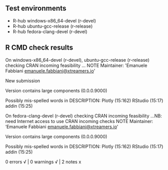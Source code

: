 ## Test environments
- R-hub windows-x86_64-devel (r-devel)
- R-hub ubuntu-gcc-release (r-release)
- R-hub fedora-clang-devel (r-devel)

## R CMD check results
  On windows-x86_64-devel (r-devel), ubuntu-gcc-release (r-release)
  checking CRAN incoming feasibility ... NOTE
  Maintainer: 'Emanuele Fabbiani <emanuele.fabbiani@xtreamers.io>'
  
  New submission
  
  Version contains large components (0.0.0.9000)
  
  Possibly mis-spelled words in DESCRIPTION:
    Plotly (15:162)
    RStudio (15:17)
    addin (15:25)

  On fedora-clang-devel (r-devel)
  checking CRAN incoming feasibility ...NB: need Internet access to use CRAN incoming checks
   NOTE
  Maintainer: ‘Emanuele Fabbiani <emanuele.fabbiani@xtreamers.io>’
  
  Version contains large components (0.0.0.9000)
  
  Possibly mis-spelled words in DESCRIPTION:
    Plotly (15:162)
    RStudio (15:17)
    addin (15:25)

0 errors √ | 0 warnings √ | 2 notes x
